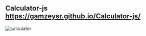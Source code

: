 ## Calculator-js https://gamzeysr.github.io/Calculator-js/
![calculator](https://user-images.githubusercontent.com/108168084/193468653-25cf1937-3a97-49fd-93f5-c62b89ec87e7.gif)
